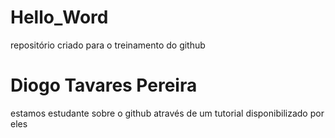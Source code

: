 # Hello_Word
repositório criado para o treinamento do github
# Diogo Tavares Pereira
estamos estudante sobre o github através de um tutorial disponibilizado por eles
